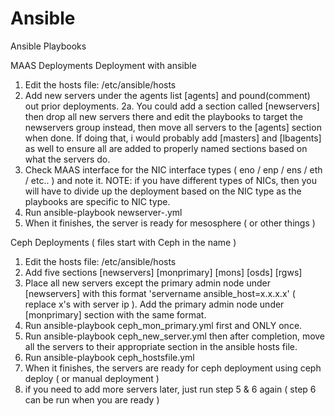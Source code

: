 # Ansible
Ansible Playbooks

MAAS Deployments
Deployment with ansible
1. Edit the hosts file: /etc/ansible/hosts
2. Add new servers under the agents list [agents] and pound(comment) out prior deployments.
2a. You could add a section called [newservers] then drop all new servers there and edit the playbooks to target the newservers group instead, then move all servers to the [agents] section when done.  If doing that, i would probably add [masters] and [lbagents] as well to ensure all are added to properly named sections based on what the servers do.
3. Check MAAS interface for the NIC interface types ( eno / enp / ens / eth / etc.. ) and note it.
NOTE: if you have different types of NICs, then you will have to divide up the deployment based on the NIC type as the playbooks are specific to NIC type.
4. Run ansible-playbook newserver-<NICTYPEHERE>.yml
5. When it finishes, the server is ready for mesosphere ( or other things )



Ceph Deployments ( files start with Ceph in the name )
1. Edit the hosts file: /etc/ansible/hosts
2. Add five sections
[newservers]
[monprimary]
[mons]
[osds]
[rgws]
3. Place all new servers except the primary admin node under [newservers] with this format 'servername ansible_host=x.x.x.x' ( replace x's with server ip ).  Add the primary admin node under [monprimary] section with the same format.
4. Run ansible-playbook ceph_mon_primary.yml first and ONLY once.
5. Run ansible-playbook ceph_new_server.yml then after completion, move all the servers to their appropriate section in the ansible hosts file.
6. Run ansible-playbook ceph_hostsfile.yml
7. When it finishes, the servers are ready for ceph deployment using ceph deploy ( or manual deployment )
8. if you need to add more servers later, just run step 5 & 6 again ( step 6 can be run when you are ready )
